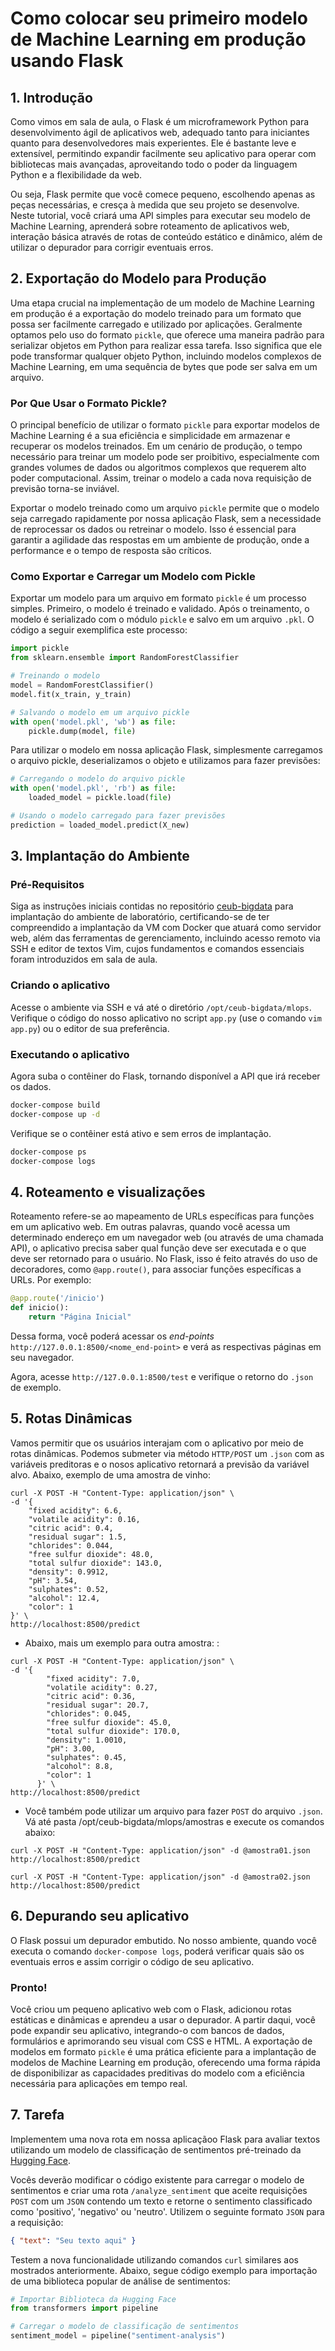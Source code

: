 # Como colocar seu primeiro modelo de Machine Learning em produção usando Flask

## 1. Introdução

Como vimos em sala de aula, o Flask é um microframework Python para desenvolvimento ágil de aplicativos web, adequado tanto para iniciantes quanto para desenvolvedores mais experientes. Ele é bastante leve e extensível, permitindo expandir facilmente seu aplicativo para operar com bibliotecas mais avançadas, aproveitando todo o poder da linguagem Python e a flexibilidade da web. 

Ou seja, Flask permite que você comece pequeno, escolhendo apenas as peças necessárias, e cresça à medida que seu projeto se desenvolve. Neste tutorial, você criará uma API simples para executar seu modelo de Machine Learning, aprenderá sobre roteamento de aplicativos web, interação básica através de rotas de conteúdo estático e dinâmico, além de utilizar o depurador para corrigir eventuais erros.

## 2. Exportação do Modelo para Produção

Uma etapa crucial na implementação de um modelo de Machine Learning em produção é a exportação do modelo treinado para um formato que possa ser facilmente carregado e utilizado por aplicações. Geralmente optamos pelo uso do formato `pickle`, que oferece uma maneira padrão para serializar objetos em Python para realizar essa tarefa. Isso significa que ele pode transformar qualquer objeto Python, incluindo modelos complexos de Machine Learning, em uma sequência de bytes que pode ser salva em um arquivo.

### Por Que Usar o Formato Pickle?

O principal benefício de utilizar o formato `pickle` para exportar modelos de Machine Learning é a sua eficiência e simplicidade em armazenar e recuperar os modelos treinados. Em um cenário de produção, o tempo necessário para treinar um modelo pode ser proibitivo, especialmente com grandes volumes de dados ou algoritmos complexos que requerem alto poder computacional. Assim, treinar o modelo a cada nova requisição de previsão torna-se inviável.

Exportar o modelo treinado como um arquivo `pickle` permite que o modelo seja carregado rapidamente por nossa aplicação Flask, sem a necessidade de reprocessar os dados ou retreinar o modelo. Isso é essencial para garantir a agilidade das respostas em um ambiente de produção, onde a performance e o tempo de resposta são críticos.

### Como Exportar e Carregar um Modelo com Pickle

Exportar um modelo para um arquivo em formato `pickle` é um processo simples. Primeiro, o modelo é treinado e validado. Após o treinamento, o modelo é serializado com o módulo `pickle` e salvo em um arquivo `.pkl`. O código a seguir exemplifica este processo:

```python
import pickle
from sklearn.ensemble import RandomForestClassifier

# Treinando o modelo
model = RandomForestClassifier()
model.fit(x_train, y_train)

# Salvando o modelo em um arquivo pickle
with open('model.pkl', 'wb') as file:
    pickle.dump(model, file)
```

Para utilizar o modelo em nossa aplicação Flask, simplesmente carregamos o arquivo pickle, deserializamos o objeto e utilizamos para fazer previsões:
```python
# Carregando o modelo do arquivo pickle
with open('model.pkl', 'rb') as file:
    loaded_model = pickle.load(file)

# Usando o modelo carregado para fazer previsões
prediction = loaded_model.predict(X_new)
```

## 3. Implantação do Ambiente

### Pré-Requisitos

Siga as instruções iniciais contidas no repositório [ceub-bigdata](https://github.com/klaytoncastro/ceub-bigdata/) para implantação do ambiente de laboratório, certificando-se de ter compreendido a implantação da VM com Docker que atuará como servidor web, além das ferramentas de gerenciamento, incluindo acesso remoto via SSH e editor de textos Vim, cujos fundamentos e comandos essenciais foram introduzidos em sala de aula. 

### Criando o aplicativo

Acesse o ambiente via SSH e vá até o diretório `/opt/ceub-bigdata/mlops`. Verifique o código do nosso aplicativo no script `app.py` (use o comando `vim app.py`) ou o editor de sua preferência. 

### Executando o aplicativo 

Agora suba o contêiner do Flask, tornando disponível a API que irá receber os dados. 

```bash
docker-compose build
docker-compose up -d
```

Verifique se o contêiner está ativo e sem erros de implantação. 

```bash
docker-compose ps
docker-compose logs
```

## 4. Roteamento e visualizações

Roteamento refere-se ao mapeamento de URLs específicas para funções em um aplicativo web. Em outras palavras, quando você acessa um determinado endereço em um navegador web (ou através de uma chamada API), o aplicativo precisa saber qual função deve ser executada e o que deve ser retornado para o usuário. No Flask, isso é feito através do uso de decoradores, como `@app.route()`, para associar funções específicas a URLs. Por exemplo:

```python
@app.route('/inicio')
def inicio():
    return "Página Inicial"
```

Dessa forma, você poderá acessar os *end-points* `http://127.0.0.1:8500/<nome_end-point>` e verá as respectivas páginas em seu navegador. 

Agora, acesse `http://127.0.0.1:8500/test` e verifique o retorno do `.json` de exemplo. 

## 5. Rotas Dinâmicas

Vamos permitir que os usuários interajam com o aplicativo por meio de rotas dinâmicas. Podemos submeter via método `HTTP/POST` um `.json` com as variáveis preditoras e o nosos aplicativo retornará a previsão da variável alvo. Abaixo, exemplo de uma amostra de vinho: 

```shell
curl -X POST -H "Content-Type: application/json" \
-d '{
    "fixed acidity": 6.6,
    "volatile acidity": 0.16,
    "citric acid": 0.4,
    "residual sugar": 1.5,
    "chlorides": 0.044,
    "free sulfur dioxide": 48.0,
    "total sulfur dioxide": 143.0,
    "density": 0.9912,
    "pH": 3.54,
    "sulphates": 0.52,
    "alcohol": 12.4,
    "color": 1
}' \
http://localhost:8500/predict
```

- Abaixo, mais um exemplo para outra amostra: : 

```shell
curl -X POST -H "Content-Type: application/json" \
-d '{
        "fixed acidity": 7.0,
        "volatile acidity": 0.27,
        "citric acid": 0.36,
        "residual sugar": 20.7,
        "chlorides": 0.045,
        "free sulfur dioxide": 45.0,
        "total sulfur dioxide": 170.0,
        "density": 1.0010,
        "pH": 3.00,
        "sulphates": 0.45,
        "alcohol": 8.8,
        "color": 1
      }' \
http://localhost:8500/predict
```

- Você também pode utilizar um arquivo para fazer `POST` do arquivo `.json`. Vá até pasta /opt/ceub-bigdata/mlops/amostras e execute os comandos abaixo: 

```shell
curl -X POST -H "Content-Type: application/json" -d @amostra01.json http://localhost:8500/predict
```

```shell
curl -X POST -H "Content-Type: application/json" -d @amostra02.json http://localhost:8500/predict
```

## 6. Depurando seu aplicativo

O Flask possui um depurador embutido. No nosso ambiente, quando você executa o comando `docker-compose logs`, poderá verificar quais são os eventuais erros e assim corrigir o código de seu aplicativo. 

### Pronto! 

Você criou um pequeno aplicativo web com o Flask, adicionou rotas estáticas e dinâmicas e aprendeu a usar o depurador. A partir daqui, você pode expandir seu aplicativo, integrando-o com bancos de dados, formulários e aprimorando seu visual com CSS e HTML. A exportação de modelos em formato `pickle` é uma prática eficiente para a implantação de modelos de Machine Learning em produção, oferecendo uma forma rápida de disponibilizar as capacidades preditivas do modelo com a eficiência necessária para aplicações em tempo real.

## 7. Tarefa

Implementem uma nova rota em nossa aplicaçãoo Flask para avaliar textos utilizando um modelo de classificação de sentimentos pré-treinado da [Hugging Face](https://huggingface.co/blog/sentiment-analysis-python). 

Vocês deverão modificar o código existente para carregar o modelo de sentimentos e criar uma rota `/analyze_sentiment` que aceite requisições `POST` com um `JSON` contendo um texto e retorne o sentimento classificado como 'positivo', 'negativo' ou 'neutro'. Utilizem o seguinte formato `JSON` para a requisição: 

```json
{ "text": "Seu texto aqui" }
```
Testem a nova funcionalidade utilizando comandos `curl` similares aos mostrados anteriormente. Abaixo, segue código exemplo para importação de uma biblioteca popular de análise de sentimentos:

```python
# Importar Biblioteca da Hugging Face
from transformers import pipeline

# Carregar o modelo de classificação de sentimentos
sentiment_model = pipeline("sentiment-analysis")

```
